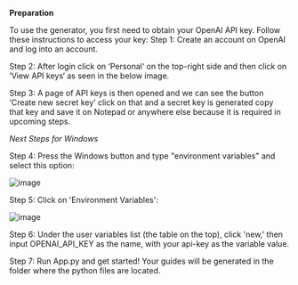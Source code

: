 **Preparation**

To use the generator, you first need to obtain your OpenAI API key. Follow these instructions to access your key:
  Step 1: Create an account on OpenAI and log into an account.
  
  Step 2: After login click on ‘Personal‘ on the top-right side and then click on ‘View API keys‘ as seen in the below image.
  
  Step 3: A page of API keys is then opened and we can see the button ‘Create new secret key’ click on that and a secret key is generated copy that key and save it on Notepad or anywhere else because it is required in upcoming steps.
  
  _Next Steps for Windows_
  
  Step 4: Press the Windows button and type "environment variables" and select this option:
  
  ![image](https://github.com/ngholomennod/StudyGuideGenerator/assets/116604264/a276c973-7066-4b19-a5a6-a4170c894a40)
  
  Step 5: Click on 'Environment Variables':
  
  ![image](https://github.com/ngholomennod/StudyGuideGenerator/assets/116604264/a882af74-6e8a-43b4-b6f6-3c1498b2e2b7)
  
  Step 6: Under the user variables list (the table on the top), click 'new,' then input OPENAI_API_KEY as the name, with your api-key as the variable value.
  
  Step 7: Run App.py and get started! Your guides will be generated in the folder where the python files are located.
